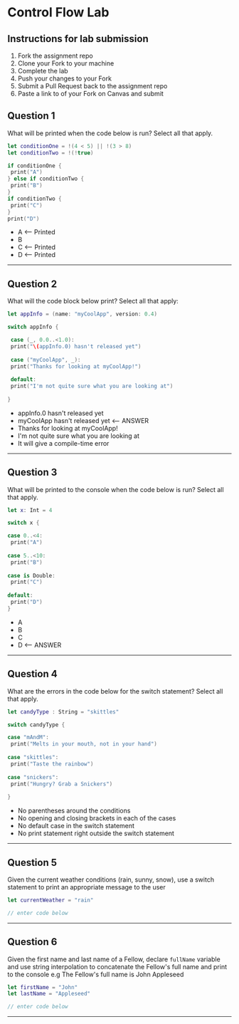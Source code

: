 # Control Flow Lab

## Instructions for lab submission

1. Fork the assignment repo
1. Clone your Fork to your machine
1. Complete the lab
1. Push your changes to your Fork
1. Submit a Pull Request back to the assignment repo
1. Paste a link to of your Fork on Canvas and submit

## Question 1

What will be printed when the code below is run?  Select all that apply.

```swift
let conditionOne = !(4 < 5) || !(3 > 8)
let conditionTwo = !(!true)

if conditionOne {
 print("A")
} else if conditionTwo {
 print("B")
}
if conditionTwo {
 print("C")
}
print("D")
```

- A <-- Printed
- B
- C <-- Printed
- D <-- Printed

***
## Question 2

What will the code block below print?  Select all that apply:

```swift
let appInfo = (name: "myCoolApp", version: 0.4)

switch appInfo {

 case (_, 0.0..<1.0):
 print("\(appInfo.0) hasn't released yet")
 
 case ("myCoolApp", _):
 print("Thanks for looking at myCoolApp!")
 
 default:
 print("I'm not quite sure what you are looking at")
 
}
```

- appInfo.0 hasn't released yet
- myCoolApp hasn't released yet <-- ANSWER
- Thanks for looking at myCoolApp!
- I'm not quite sure what you are looking at
- It will give a compile-time error

***
## Question 3

What will be printed to the console when the code below is run?  Select all that apply.

```swift
let x: Int = 4

switch x {

case 0..<4:
 print("A")
 
case 5..<10:
 print("B")
 
case is Double:
 print("C")
 
default:
 print("D")
}
```

- A
- B
- C
- D <-- ANSWER

***
## Question 4

What are the errors in the code below for the switch statement? Select all that apply.

```swift
let candyType : String = "skittles"

switch candyType {

case "mAndM":
 print("Melts in your mouth, not in your hand")
 
case "skittles":
 print("Taste the rainbow")
 
case "snickers":
 print("Hungry? Grab a Snickers")
 
}
```

- No parentheses around the conditions
- No opening and closing brackets in each of the cases
- No default case in the switch statement
- No print statement right outside the switch statement

***
## Question 5

Given the current weather conditions (rain, sunny, snow), use a switch statement to print an appropriate message to the user

```swift
let currentWeather = "rain"

// enter code below
```

***
## Question 6

Given the first name and last name of a Fellow, declare `fullName` variable and use string interpolation to concatenate the Fellow's full name and print to the console e.g The Fellow's full name is John Appleseed

```swift
let firstName = "John"
let lastName = "Appleseed"

// enter code below
```

***
